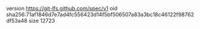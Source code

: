 version https://git-lfs.github.com/spec/v1
oid sha256:71af1846d7e7ad4fc556423d14f5bf506507a83a3bc18c46122f98762df53a48
size 12723
